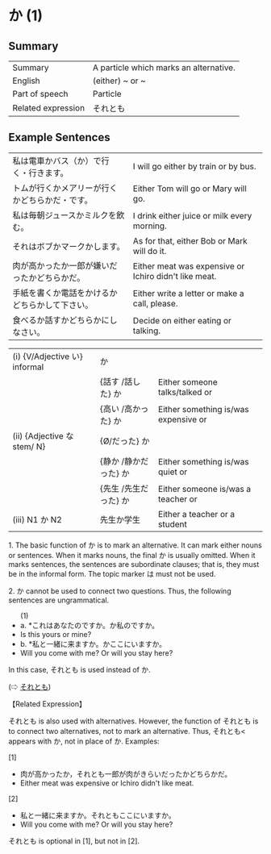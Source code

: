 # か (1)

## Summary

<table><tr>   <td>Summary</td>   <td>A particle which marks an alternative.</td></tr><tr>   <td>English</td>   <td>(either) ~ or ~</td></tr><tr>   <td>Part of speech</td>   <td>Particle</td></tr><tr>   <td>Related expression</td>   <td>それとも</td></tr></table>

## Example Sentences

<table><tr>   <td>私は電車かバス（か）で行く・行きます。</td>   <td>I will go either by train or by bus.</td></tr><tr>   <td>トムが行くかメアリーが行くかどちらかだ・です。</td>   <td>Either Tom will go or Mary will go.</td></tr><tr>   <td>私は毎朝ジュースかミルクを飲む。</td>   <td>I drink either juice or milk every morning.</td></tr><tr>   <td>それはボブかマークかします。</td>   <td>As for that, either Bob or Mark will do it.</td></tr><tr>   <td>肉が高かったか一郎が嫌いだったかどちらかだ。</td>   <td>Either meat was expensive or Ichiro didn't like meat.</td></tr><tr>   <td>手紙を書くか電話をかけるかどちらかして下さい。</td>   <td>Either write a letter or make a call, please.</td></tr><tr>   <td>食べるか話すかどちらかにしなさい。</td>   <td>Decide on either eating or talking.</td></tr></table>

<table class="table"><tbody><tr class="tr head"><td class="td"><span class="numbers">(i)</span> <span> <span class="bold">{V/Adjective い}    informal</span></span></td><td class="td"><span class="concept">か</span> </td><td class="td"><span>&nbsp;</span></td></tr><tr class="tr"><td class="td"><span>&nbsp;</span></td><td class="td"><span>{話す /話した} <span class="concept">か</span></span></td><td class="td"><span>Either    someone talks/talked or</span></td></tr><tr class="tr"><td class="td"><span>&nbsp;</span></td><td class="td"><span>{高い /高かった} <span class="concept">か</span></span></td><td class="td"><span>Either    something is/was expensive or</span></td></tr><tr class="tr head"><td class="td"><span class="numbers">(ii)</span> <span> <span class="bold">{Adjective な stem/   N}</span></span></td><td class="td"><span>{</span><span class="concept">Ø</span><span>/<span class="concept">だった</span>} <span class="concept">か</span></span></td><td class="td"><span>&nbsp;</span></td></tr><tr class="tr"><td class="td"><span>&nbsp;</span></td><td class="td"><span>{静か /静か<span class="concept">だった</span>} <span class="concept">か</span></span></td><td class="td"><span>Either    something is/was quiet or</span></td></tr><tr class="tr"><td class="td"><span>&nbsp;</span></td><td class="td"><span>{先生 /先生<span class="concept">だった</span>} <span class="concept">か</span></span></td><td class="td"><span>Either    someone is/was a teacher or</span></td></tr><tr class="tr head"><td class="td"><span class="bold"><span><span class="numbers">(iii)</span> N1 か N2</span></span></td><td class="td"><span>先生<span class="concept">か</span>学生</span> </td><td class="td"><span>Either    a teacher or a student</span></td></tr></tbody></table>

<p>1. The basic function of <span class="cloze">か</span> is to mark an alternative. It can mark either nouns or sentences. When it marks nouns, the final <span class="cloze">か</span> is usually omitted. When it marks sentences, the sentences are subordinate clauses; that is, they must be in the informal form. The topic marker は must not be used.</p>  <p>2. <span class="cloze">か</span> cannot be used to connect two questions. Thus, the following sentences are ungrammatical.</p>  <ul>(1) <li>a. *これはあなたのです<span class="cloze">か</span>。<span class="cloze">か</span>私のです<span class="cloze">か</span>。</li> <li>Is this yours or mine?</li> <div class="divide"></div> <li>b. *私と一緒に来ます<span class="cloze">か</span>。<span class="cloze">か</span>ここにいます<span class="cloze">か</span>。</li> <li>Will you come with me? Or will you stay here?</li> </ul>  <p>In this case, それとも is used instead of <span class="cloze">か</span>.</p>   (⇨ <a href="#㊦ それとも">それとも</a>)</p>  <p>【Related Expression】</p>  <p>それとも is also used with alternatives. However, the function of それとも is to connect two alternatives, not to mark an alternative. Thus, それとも< appears with <span class="cloze">か</span>, not in place of <span class="cloze">か</span>. Examples:</p>  <p>[1]</p>  <ul> <li>肉が高かった<span class="cloze">か</span>，それとも一郎が肉がきらいだった<span class="cloze">か</span>どちらかだ。</li> <li>Either meat was expensive or Ichiro didn't like meat.</li> </ul>  <p>[2]</p>  <ul> <li>私と一緒に来ます<span class="cloze">か</span>。それともここにいます<span class="cloze">か</span>。</li> <li>Will you come with me? Or will you stay here?</li> </ul>  <p>それとも is optional in [1], but not in [2].</p>

